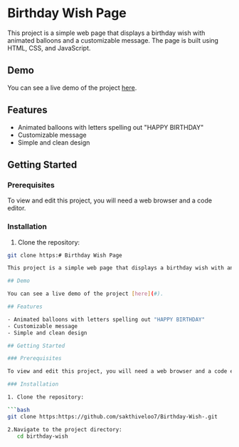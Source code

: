 # Birthday Wish Page

This project is a simple web page that displays a birthday wish with animated balloons and a customizable message. The page is built using HTML, CSS, and JavaScript.

## Demo

You can see a live demo of the project [here](#).

## Features

- Animated balloons with letters spelling out "HAPPY BIRTHDAY"
- Customizable message
- Simple and clean design

## Getting Started

### Prerequisites

To view and edit this project, you will need a web browser and a code editor.

### Installation

1. Clone the repository:

```bash
git clone https:# Birthday Wish Page

This project is a simple web page that displays a birthday wish with animated balloons and a customizable message. The page is built using HTML, CSS, and JavaScript.

## Demo

You can see a live demo of the project [here](#).

## Features

- Animated balloons with letters spelling out "HAPPY BIRTHDAY"
- Customizable message
- Simple and clean design

## Getting Started

### Prerequisites

To view and edit this project, you will need a web browser and a code editor.

### Installation

1. Clone the repository:

```bash
git clone https:https://github.com/sakthiveloo7/Birthday-Wish-.git

2.Navigate to the project directory:
   cd birthday-wish


